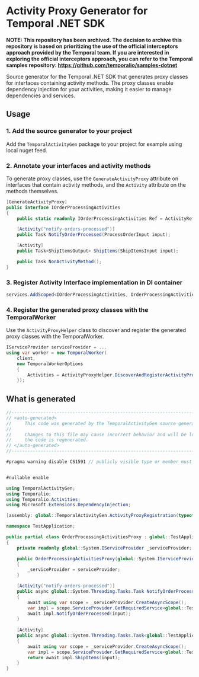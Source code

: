 # Activity Proxy Generator for Temporal .NET SDK

**NOTE: This repository has been archived. The decision to archive this repository is based on prioritizing the use of the official interceptors approach provided by the Temporal team.
If you are interested in exploring the official interceptors approach, you can refer to the Temporal samples repository: https://github.com/temporalio/samples-dotnet**

Source generator for the Temporal .NET SDK that generates proxy classes for interfaces containing activity methods.
The proxy classes enable dependency injection for your activities, making it easier to manage dependencies and services.


## Usage

### 1. Add the source generator to your project

Add the `TemporalActivityGen` package to your project for example using local nuget feed.

### 2. Annotate your interfaces and activity methods

To generate proxy classes, use the `GenerateActivityProxy` attribute on interfaces that contain activity methods, and the `Activity` attribute on the methods themselves.

```csharp
[GenerateActivityProxy]
public interface IOrderProcessingActivities
{
    public static readonly IOrderProcessingActivities Ref = ActivityRefs.Create<IOrderProcessingActivities>();

    [Activity("notify-orders-processed")]
    public Task NotifyOrderProcessed(ProcessOrderInput input);

    [Activity]
    public Task<ShipItemsOutput> ShipItems(ShipItemsInput input);

    public Task NonActivityMethod();
}
```

### 3. Register Activity Interface implementation in DI container
```csharp
services.AddScoped<IOrderProcessingActivities, OrderProcessingActivities>();
```

### 4. Register the generated proxy classes with the TemporalWorker

Use the `ActivityProxyHelper` class to discover and register the generated proxy classes with the TemporalWorker.

```csharp
IServiceProvider serviceProvider = ...
using var worker = new TemporalWorker(
    client,
    new TemporalWorkerOptions
    {
        Activities = ActivityProxyHelper.DiscoverAndRegisterActivityProxies(serviceProvider, typeof(OrderProcessingActivities).Assembly).ToList(),
    });
```

## What is generated

```csharp
//------------------------------------------------------------------------------
// <auto-generated>
//     This code was generated by the TemporalActivityGen source generator
//
//     Changes to this file may cause incorrect behavior and will be lost if
//     the code is regenerated.
// </auto-generated>
//------------------------------------------------------------------------------

#pragma warning disable CS1591 // publicly visible type or member must be documented


#nullable enable

using TemporalActivityGen;
using Temporalio;
using Temporalio.Activities;
using Microsoft.Extensions.DependencyInjection;

[assembly: global::TemporalActivityGen.ActivityProxyRegistration(typeof(global::TestApplication.OrderProcessingActivitiesProxy))]

namespace TestApplication;

public partial class OrderProcessingActivitiesProxy : global::TestApplication.IOrderProcessingActivities
{
    private readonly global::System.IServiceProvider _serviceProvider;

    public OrderProcessingActivitiesProxy(global::System.IServiceProvider serviceProvider)
    {
        _serviceProvider = serviceProvider;
    }

    [Activity("notify-orders-processed")]
    public async global::System.Threading.Tasks.Task NotifyOrderProcessed(global::TestApplication.NotifyOrderProcessedInput input)
    {
        await using var scope = _serviceProvider.CreateAsyncScope();
        var impl = scope.ServiceProvider.GetRequiredService<global::TestApplication.IOrderProcessingActivities>();
        await impl.NotifyOrderProcessed(input);
    }
    
    [Activity]
    public async global::System.Threading.Tasks.Task<global::TestApplication.ShipItemsOutput> ShipItems(global::TestApplication.ShipItemsInput input)
    {
        await using var scope = _serviceProvider.CreateAsyncScope();
        var impl = scope.ServiceProvider.GetRequiredService<global::TestApplication.Activities.IShippingActivities>();
        return await impl.ShipItems(input);
    }
}
```
